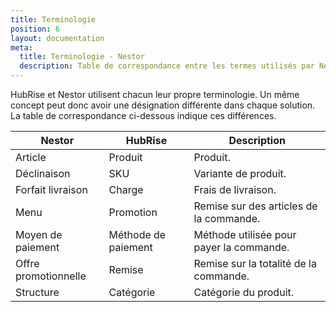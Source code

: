 ```yaml
---
title: Terminologie
position: 6
layout: documentation
meta:
  title: Terminologie - Nestor
  description: Table de correspondance entre les termes utilisés par Nestor et ceux utilisés par HubRise.
---
```


HubRise et Nestor utilisent chacun leur propre terminologie. Un même concept peut donc avoir une désignation différente dans chaque solution. La table de correspondance ci-dessous indique ces différences.

| Nestor               | HubRise             | Description                              |
| -------------------- | ------------------- | ---------------------------------------- |
| Article              | Produit             | Produit.                                 |
| Déclinaison          | SKU                 | Variante de produit.                     |
| Forfait livraison    | Charge              | Frais de livraison.                      |
| Menu                 | Promotion           | Remise sur des articles de la commande.  |
| Moyen de paiement    | Méthode de paiement | Méthode utilisée pour payer la commande. |
| Offre promotionnelle | Remise              | Remise sur la totalité de la commande.   |
| Structure            | Catégorie           | Catégorie du produit.                    |
